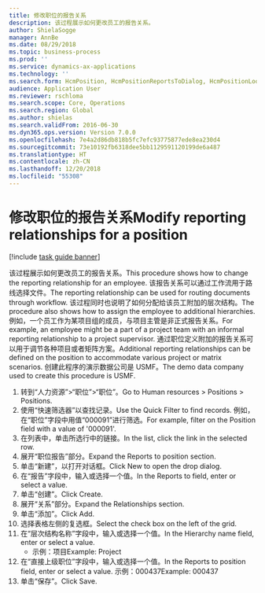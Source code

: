 ```yaml
---
title: 修改职位的报告关系
description: 该过程展示如何更改员工的报告关系。
author: ShielaSogge
manager: AnnBe
ms.date: 08/29/2018
ms.topic: business-process
ms.prod: ''
ms.service: dynamics-ax-applications
ms.technology: ''
ms.search.form: HcmPosition, HcmPositionReportsToDialog, HcmPositionLookup
audience: Application User
ms.reviewer: rschloma
ms.search.scope: Core, Operations
ms.search.region: Global
ms.author: shielas
ms.search.validFrom: 2016-06-30
ms.dyn365.ops.version: Version 7.0.0
ms.openlocfilehash: 7e4a2d86db818b5fc7efc93775877ede8ea230d4
ms.sourcegitcommit: 73e10192fb6318dee5bb1129591120199de6a487
ms.translationtype: HT
ms.contentlocale: zh-CN
ms.lasthandoff: 12/20/2018
ms.locfileid: "55308"
---
```

# <a name="modify-reporting-relationships-for-a-position"></a><span data-ttu-id="da47d-103">修改职位的报告关系</span><span class="sxs-lookup"><span data-stu-id="da47d-103">Modify reporting relationships for a position</span></span>

[!include [task guide banner](../../includes/task-guide-banner.md)]

<span data-ttu-id="da47d-104">该过程展示如何更改员工的报告关系。</span><span class="sxs-lookup"><span data-stu-id="da47d-104">This procedure shows how to change the reporting relationship for an employee.</span></span> <span data-ttu-id="da47d-105">该报告关系可以通过工作流用于路线选择文件。</span><span class="sxs-lookup"><span data-stu-id="da47d-105">The reporting relationship can be used for routing documents through workflow.</span></span> <span data-ttu-id="da47d-106">该过程同时也说明了如何分配给该员工附加的层次结构。</span><span class="sxs-lookup"><span data-stu-id="da47d-106">The procedure also shows how to assign the employee to additional hierarchies.</span></span> <span data-ttu-id="da47d-107">例如，一个员工作为某项目组的成员，与项目主管是非正式报告关系。</span><span class="sxs-lookup"><span data-stu-id="da47d-107">For example, an employee might be a part of a project team with an informal reporting relationship to a project supervisor.</span></span> <span data-ttu-id="da47d-108">通过职位定义附加的报告关系可以用于调节各种项目或者矩阵方案。</span><span class="sxs-lookup"><span data-stu-id="da47d-108">Additional reporting relationships can be defined on the position to accommodate various project or matrix scenarios.</span></span> <span data-ttu-id="da47d-109">创建此程序的演示数据公司是 USMF。</span><span class="sxs-lookup"><span data-stu-id="da47d-109">The demo data company used to create this procedure is USMF.</span></span>

1. <span data-ttu-id="da47d-110">转到“人力资源”>“职位”>“职位”。</span><span class="sxs-lookup"><span data-stu-id="da47d-110">Go to Human resources > Positions > Positions.</span></span>
2. <span data-ttu-id="da47d-111">使用“快速筛选器”以查找记录。</span><span class="sxs-lookup"><span data-stu-id="da47d-111">Use the Quick Filter to find records.</span></span> <span data-ttu-id="da47d-112">例如，在“职位”字段中用值“000091”进行筛选。</span><span class="sxs-lookup"><span data-stu-id="da47d-112">For example, filter on the Position field with a value of '000091'.</span></span>
3. <span data-ttu-id="da47d-113">在列表中，单击所选行中的链接。</span><span class="sxs-lookup"><span data-stu-id="da47d-113">In the list, click the link in the selected row.</span></span>
4. <span data-ttu-id="da47d-114">展开“职位报告”部分。</span><span class="sxs-lookup"><span data-stu-id="da47d-114">Expand the Reports to position section.</span></span>
5. <span data-ttu-id="da47d-115">单击“新建”，以打开对话框。</span><span class="sxs-lookup"><span data-stu-id="da47d-115">Click New to open the drop dialog.</span></span>
6. <span data-ttu-id="da47d-116">在“报告”字段中，输入或选择一个值。</span><span class="sxs-lookup"><span data-stu-id="da47d-116">In the Reports to field, enter or select a value.</span></span>
7. <span data-ttu-id="da47d-117">单击“创建”。</span><span class="sxs-lookup"><span data-stu-id="da47d-117">Click Create.</span></span>
8. <span data-ttu-id="da47d-118">展开“关系”部分。</span><span class="sxs-lookup"><span data-stu-id="da47d-118">Expand the Relationships section.</span></span>
9. <span data-ttu-id="da47d-119">单击“添加”。</span><span class="sxs-lookup"><span data-stu-id="da47d-119">Click Add.</span></span>
10. <span data-ttu-id="da47d-120">选择表格左侧的复选框。</span><span class="sxs-lookup"><span data-stu-id="da47d-120">Select the check box on the left of the grid.</span></span>
11. <span data-ttu-id="da47d-121">在“层次结构名称”字段中，输入或选择一个值。</span><span class="sxs-lookup"><span data-stu-id="da47d-121">In the Hierarchy name field, enter or select a value.</span></span>
    * <span data-ttu-id="da47d-122">示例：项目</span><span class="sxs-lookup"><span data-stu-id="da47d-122">Example: Project</span></span>  
12. <span data-ttu-id="da47d-123">在“直接上级职位”字段中，输入或选择一个值。</span><span class="sxs-lookup"><span data-stu-id="da47d-123">In the Reports to position field, enter or select a value.</span></span>  <span data-ttu-id="da47d-124">示例：000437</span><span class="sxs-lookup"><span data-stu-id="da47d-124">Example:  000437</span></span>
13. <span data-ttu-id="da47d-125">单击“保存”。</span><span class="sxs-lookup"><span data-stu-id="da47d-125">Click Save.</span></span>

